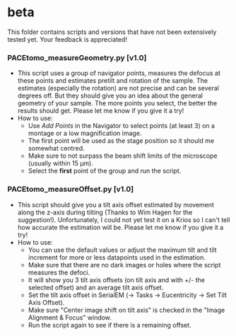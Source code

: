 # beta
This folder contains scripts and versions that have not been extensively tested yet. Your feedback is appreciated!

### PACEtomo_measureGeometry.py [v1.0]
- This script uses a group of navigator points, measures the defocus at these points and estimates pretilt and rotation of the sample. The estimates (especially the rotation) are not precise and can be several degrees off. But they should give you an idea about the general geometry of your sample. The more points you select, the better the results should get. Please let me know if you give it a try!
- How to use:
  - Use *Add Points* in the Navigator to select points (at least 3) on a montage or a low magnification image.
  - The first point will be used as the stage position so it should me somewhat centred.
  - Make sure to not surpass the beam shift limits of the microscope (usually within 15 μm).
  - Select the **first** point of the group and run the script.

### PACEtomo_measureOffset.py [v1.0]
- This script should give you a tilt axis offset estimated by movement along the z-axis during tilting (Thanks to Wim Hagen for the suggestion!). Unfortunately, I could not yet test it on a Krios so I can't tell how accurate the estimation will be. Please let me know if you give it a try!
- How to use:
  - You can use the default values or adjust the maximum tilt and tilt increment for more or less datapoints used in the estimation.
  - Make sure that there are no dark images or holes where the script measures the defoci.
  - It will show you 3 tilt axis offsets (on tilt axis and with +/- the selected offset) and an average tilt axis offset.
  - Set the tilt axis offset in SerialEM (-> Tasks -> Eucentricity -> Set Tilt Axis Offset).
  - Make sure "Center image shift on tilt axis" is checked in the "Image Alignment & Focus" window.
  - Run the script again to see if there is a remaining offset.
